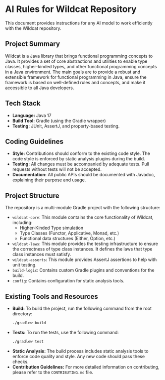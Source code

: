 # AI Rules for Wildcat Repository

This document provides instructions for any AI model to work efficiently with the Wildcat repository.

## Project Summary

Wildcat is a Java library that brings functional programming concepts to Java. It provides a set of core abstractions and utilities to enable type classes, higher-kinded types, and other functional programming concepts in a Java environment. The main goals are to provide a robust and extensible framework for functional programming in Java, ensure the framework is based on well-defined rules and concepts, and make it accessible to all Java developers.

## Tech Stack

- **Language:** Java 17
- **Build Tool:** Gradle (using the Gradle wrapper)
- **Testing:** JUnit, AssertJ, and property-based testing.

## Coding Guidelines

- **Style:** Contributions should conform to the existing code style. The code style is enforced by static analysis plugins during the build.
- **Testing:** All changes must be accompanied by adequate tests. Pull requests without tests will not be accepted.
- **Documentation:** All public APIs should be documented with Javadoc, explaining their purpose and usage.

## Project Structure

The repository is a multi-module Gradle project with the following structure:

- `wildcat-core`: This module contains the core functionality of Wildcat, including:
    - Higher-Kinded Type simulation
    - Type Classes (Functor, Applicative, Monad, etc.)
    - Functional data structures (Either, Option, etc.)
- `wildcat-laws`: This module provides the testing infrastructure to ensure the correctness of type class instances. It defines the laws that type class instances must satisfy.
- `wildcat-asserts`: This module provides AssertJ assertions to help with unit testing.
- `build-logic`: Contains custom Gradle plugins and conventions for the build.
- `config`: Contains configuration for static analysis tools.

## Existing Tools and Resources

- **Build:** To build the project, run the following command from the root directory:
  ```bash
  ./gradlew build
  ```
- **Tests:** To run the tests, use the following command:
  ```bash
  ./gradlew test
  ```
- **Static Analysis:** The build process includes static analysis tools to enforce code quality and style. Any new code should pass these checks.
- **Contribution Guidelines:** For more detailed information on contributing, please refer to the `CONTRIBUTING.md` file.
